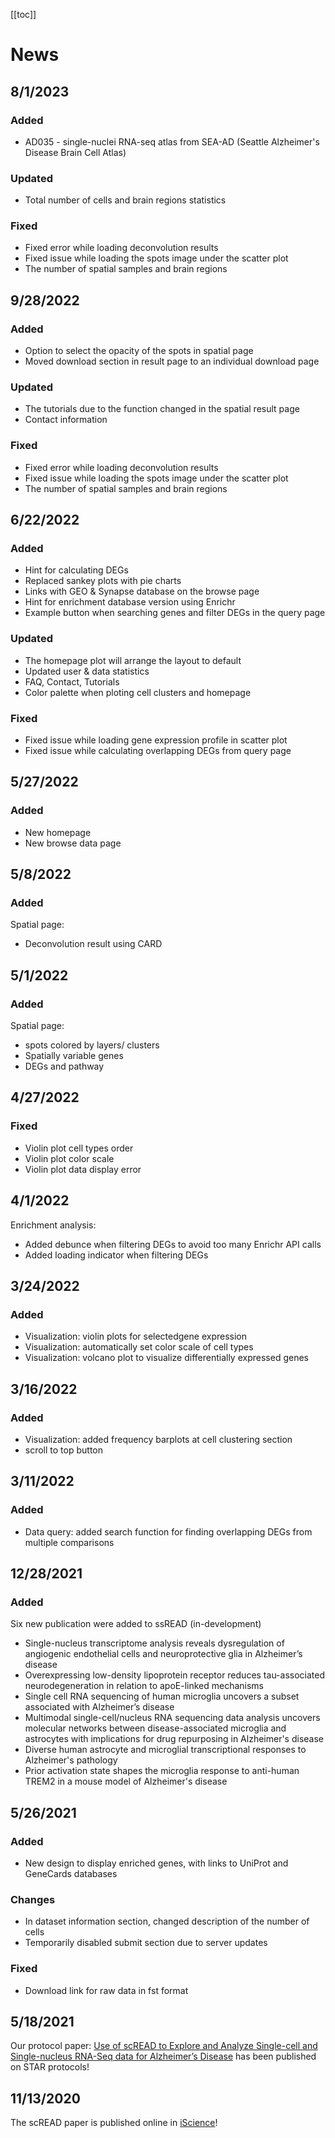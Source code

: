 [[toc]]

# News

## 8/1/2023

### Added

- AD035 - single-nuclei RNA-seq atlas from SEA-AD (Seattle Alzheimer's Disease Brain Cell Atlas)

### Updated

- Total number of cells and brain regions statistics

### Fixed

- Fixed error while loading deconvolution results
- Fixed issue while loading the spots image under the scatter plot
- The number of spatial samples and brain regions


## 9/28/2022

### Added

- Option to select the opacity of the spots in spatial page
- Moved download section in result page to an individual download page

### Updated

- The tutorials due to the function changed in the spatial result page
- Contact information

### Fixed

- Fixed error while loading deconvolution results
- Fixed issue while loading the spots image under the scatter plot
- The number of spatial samples and brain regions

## 6/22/2022

### Added

- Hint for calculating DEGs
- Replaced sankey plots with pie charts
- Links with GEO & Synapse database on the browse page
- Hint for enrichment database version using Enrichr
- Example button when searching genes and filter DEGs in the query page

### Updated

- The homepage plot will arrange the layout to default
- Updated user & data statistics
- FAQ, Contact, Tutorials
- Color palette when ploting cell clusters and homepage

### Fixed

- Fixed issue while loading gene expression profile in scatter plot
- Fixed issue while calculating overlapping DEGs from query page

## 5/27/2022

### Added

- New homepage
- New browse data page

## 5/8/2022

### Added

Spatial page:

- Deconvolution result using CARD

## 5/1/2022

### Added

Spatial page:

- spots colored by layers/ clusters
- Spatially variable genes
- DEGs and pathway

## 4/27/2022

### Fixed

- Violin plot cell types order
- Violin plot color scale
- Violin plot data display error

## 4/1/2022

Enrichment analysis:

- Added debunce when filtering DEGs to avoid too many Enrichr API calls
- Added loading indicator when filtering DEGs

## 3/24/2022

### Added

- Visualization: violin plots for selectedgene expression
- Visualization: automatically set color scale of cell types
- Visualization: volcano plot to visualize differentially expressed genes

## 3/16/2022

### Added

- Visualization: added frequency barplots at cell clustering section
- scroll to top button

## 3/11/2022

### Added

- Data query: added search function for finding overlapping DEGs from multiple comparisons

## 12/28/2021

### Added

Six new publication were added to ssREAD (in-development)

- Single-nucleus transcriptome analysis reveals dysregulation of angiogenic endothelial cells and neuroprotective glia in Alzheimer’s disease
- Overexpressing low-density lipoprotein receptor reduces tau-associated neurodegeneration in relation to apoE-linked mechanisms
- Single cell RNA sequencing of human microglia uncovers a subset associated with Alzheimer’s disease
- Multimodal single-cell/nucleus RNA sequencing data analysis uncovers molecular networks between disease-associated microglia and astrocytes with implications for drug repurposing in Alzheimer's disease
- Diverse human astrocyte and microglial transcriptional responses to Alzheimer's pathology
- Prior activation state shapes the microglia response to anti-human TREM2 in a mouse model of Alzheimer's disease

## 5/26/2021

### Added

- New design to display enriched genes, with links to UniProt and GeneCards databases

### Changes

- In dataset information section, changed description of the number of cells
- Temporarily disabled submit section due to server updates

### Fixed

- Download link for raw data in fst format

## 5/18/2021

Our protocol paper: [Use of scREAD to Explore and Analyze Single-cell and Single-nucleus RNA-Seq data for Alzheimer’s Disease](https://doi.org/10.1016/j.xpro.2021.100513) has been published on STAR protocols!

## 11/13/2020

The scREAD paper is published online in [iScience](<https://www.cell.com/iscience/fulltext/S2589-0042(20)30966-4?rss=yes>)!